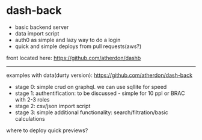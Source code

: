 # dash-back


- basic backend server
- data import script
- auth0 as simple and lazy way to do a login
- quick and simple deploys from pull requests(aws?)


front located here: https://github.com/atherdon/dashb

---

examples with data(durty version):  https://github.com/atherdon/dash-back


- stage 0: simple crud on graphql. we can use sqllite for speed
- stage 1:  authentification: to be discussed - simple for 10 ppl or BRAC with 2-3 roles
- stage 2: csv/json import script
- stage 3: simple additional functionality: search/filtration/basic calculations

where to deploy quick previews?
